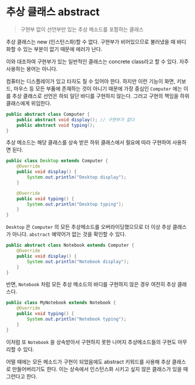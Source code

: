# 추상 클래스 abstract

> 구현부 없이 선언부만 있는 추상 메소드를 포함하는 클래스

추상 클래스는 new (인스턴스화)할 수 없다. 구현부가 비어있으므로 불러냈을 때 바디화할 수 있는 부분이 없기 때문에 에러가 난다.

이와 대조하여 구현부가 있는 일반적인 클래스는 concrete class라고 할 수 있다. 자주 사용하는 용어는 아니다.

컴퓨터는 디스플레이가 있고 타자도 칠 수 있어야 한다. 하지만 이런 기능이 화면, 키보드, 마우스 등 모든 부품에 존재하는 것이 아니기 때문에 가장 중심인 `Computer` 에는 이를 추상 클래스로 선언은 하되 일단 바디를 구현하지 않는다. 그러고 구현의 책임을 하위 클래스에게 위임한다.

```java
public abstract class Computer {
	public abstract void display(); // 구현부가 없다
	public abstract void typing();
}
```

추상 메소드는 해당 클래스를 상속 받은 하위 클래스에서 필요에 따라 구현하여 사용하면 된다. 

```java
public class Desktop extends Computer {
	@Override
	public void display() {
		System.out.println("Desktop display");
	}

	@Override
	public void typing() {
		System.out.println("Desktop typing");
	}
}
```

`Desktop` 은 `Computer` 의 모든 추상메소드를 오버라이딩했으므로 더 이상 추상 클래스가 아니다. `abstract` 예약어가 없는 것을 확인할 수 있다.

```java
public abstract class Notebook extends Computer {
	@Override
	public void display() {
		System.out.println("Notebook display");
	}
}
```

반면, `Notebook` 처럼 모든 추상 메소드의 바디를 구현하지 않은 경우 여전히 추상 클래스다.

```java
public class MyNotebook extends Notebook {
	@Override
	public void typing() {
		System.out.println("Notebook typing");
	}
}
```

이처럼 또 `Notebook` 을 상속받아서 구현하지 못한 나머지 추상메소드들의 구현도 마무리할 수 있다.

어떨 때에는 모든 메소드가 구현이 되었음에도 abstract 키워드를 사용해 추상 클래스로 만들어버리기도 한다. 이는 상속에서 인스턴스화 시키고 싶지 않은 클래스가 있을 때 그런다고 한다.
